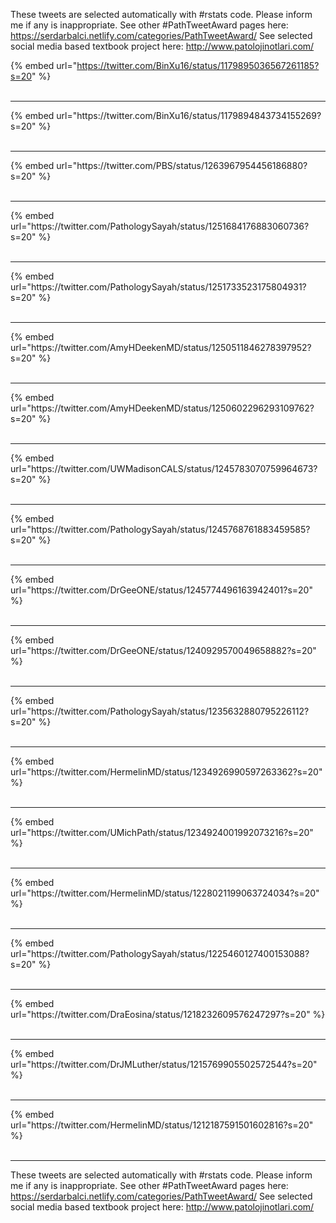 

These tweets are selected automatically with #rstats code. Please inform me if any is inappropriate.
See other #PathTweetAward pages here: https://serdarbalci.netlify.com/categories/PathTweetAward/ 
See selected social media based textbook project here: http://www.patolojinotlari.com/

{% embed url="https://twitter.com/BinXu16/status/1179895036567261185?s=20" %}<br>
<br>
<hr>
{% embed url="https://twitter.com/BinXu16/status/1179894843734155269?s=20" %}<br>
<br>
<hr>
{% embed url="https://twitter.com/PBS/status/1263967954456186880?s=20" %}<br>
<br>
<hr>
{% embed url="https://twitter.com/PathologySayah/status/1251684176883060736?s=20" %}<br>
<br>
<hr>
{% embed url="https://twitter.com/PathologySayah/status/1251733523175804931?s=20" %}<br>
<br>
<hr>
{% embed url="https://twitter.com/AmyHDeekenMD/status/1250511846278397952?s=20" %}<br>
<br>
<hr>
{% embed url="https://twitter.com/AmyHDeekenMD/status/1250602296293109762?s=20" %}<br>
<br>
<hr>
{% embed url="https://twitter.com/UWMadisonCALS/status/1245783070759964673?s=20" %}<br>
<br>
<hr>
{% embed url="https://twitter.com/PathologySayah/status/1245768761883459585?s=20" %}<br>
<br>
<hr>
{% embed url="https://twitter.com/DrGeeONE/status/1245774496163942401?s=20" %}<br>
<br>
<hr>
{% embed url="https://twitter.com/DrGeeONE/status/1240929570049658882?s=20" %}<br>
<br>
<hr>
{% embed url="https://twitter.com/PathologySayah/status/1235632880795226112?s=20" %}<br>
<br>
<hr>
{% embed url="https://twitter.com/HermelinMD/status/1234926990597263362?s=20" %}<br>
<br>
<hr>
{% embed url="https://twitter.com/UMichPath/status/1234924001992073216?s=20" %}<br>
<br>
<hr>
{% embed url="https://twitter.com/HermelinMD/status/1228021199063724034?s=20" %}<br>
<br>
<hr>
{% embed url="https://twitter.com/PathologySayah/status/1225460127400153088?s=20" %}<br>
<br>
<hr>
{% embed url="https://twitter.com/DraEosina/status/1218232609576247297?s=20" %}<br>
<br>
<hr>
{% embed url="https://twitter.com/DrJMLuther/status/1215769905502572544?s=20" %}<br>
<br>
<hr>
{% embed url="https://twitter.com/HermelinMD/status/1212187591501602816?s=20" %}<br>
<br>
<hr>


These tweets are selected automatically with #rstats code. Please inform me if any is inappropriate.
See other #PathTweetAward pages here: https://serdarbalci.netlify.com/categories/PathTweetAward/ 
See selected social media based textbook project here: http://www.patolojinotlari.com/
